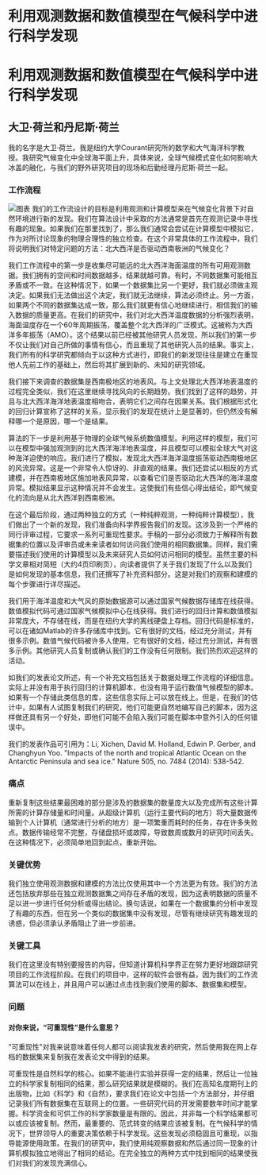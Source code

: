 # 利用观测数据和数值模型在气候科学中进行科学发现

# 利用观测数据和数值模型在气候科学中进行科学发现

## 大卫·荷兰和丹尼斯·荷兰

我的名字是大卫·荷兰。我是纽约大学Courant研究所的数学和大气海洋科学教授。我研究气候变化中全球海平面上升，具体来说，全球气候模式变化如何影响大冰盖的融化，与我们的野外研究项目的现场和后勤经理丹尼斯·荷兰一起。

### 工作流程

![图表](dholland.png) 我们的工作流设计的目标是利用观测和计算模型来在气候变化背景下对自然环境进行新的发现。我们在算法设计中采取的方法通常是首先在观测记录中寻找有趣的现象。如果我们在那里找到了，那么我们通常会尝试在计算模型中模拟它，作为对所讨论现象的物理合理性的独立检查。在这个非常具体的工作流程中，我们将说明我们对特定问题的方法：北大西洋是否驱动西南极洲的气候变化？

我们工作流程中的第一步是收集尽可能远的北大西洋海面温度的所有可用观测数据。我们拥有的空间和时间数据越多，结果就越可靠。有时，不同数据集可能相互矛盾或不一致。在这种情况下，如果一个数据集比另一个更好，我们就必须做主观决定。如果我们无法做出这个决定，我们就无法继续，算法必须终止。另一方面，如果两个不同的数据集达成一致，那么我们就更有信心地继续进行，相信我们的输入数据的质量更高。在我们的研究中，我们对北大西洋温度数据的分析强烈表明，海面温度存在一个60年周期振荡，覆盖整个北大西洋的广泛模式。这被称为大西洋多年振荡（AMO）。这个结果以前已经被其他研究人员发现，所以我们的第一步不仅让我们对自己所做的事情有信心，而且重现了其他研究人员的结果。事实上，我们所有的科学研究都倾向于以这种方式进行，即我们的新发现往往是建立在重现他人先前工作的基础上，然后将其扩展到新的、未知的研究领域。

我们接下来调查的数据集是西南极地区的地表风。与上文处理北大西洋地表温度的过程完全类似，我们在这里继续寻找风向的长期趋势。我们找到了这样的趋势，并且与北大西洋海洋地表温度相吻合，表明它们之间存在因果关系。我们根据形式化的回归计算宣称了这样的关系，显示我们的发现在统计上是显著的，但仍然没有解释哪一个是原因，哪一个是结果。

算法的下一步是利用基于物理的全球气候系统数值模型。利用这样的模型，我们可以在模型中强加观测到的北大西洋海洋地表温度，并且模型可以模拟全球大气对这种海洋迫使的响应。我们进行了模拟，发现北大西洋海洋温度振荡驱动西南极地区的风流异常。这是一个非常令人惊讶的、非直观的结果。我们还尝试以相反的方式建模，并在西南极地区施加地表风异常，以查看它们是否驱动北大西洋的海洋温度异常。模拟结果显示这种情况并不会发生。这使我们有些信心得出结论，即气候变化的流向是从北大西洋到西南极洲。

在这个最后阶段，通过两种独立的方式（一种纯粹观测，一种纯粹计算模型），我们做出了一个新的发现，我们准备向科学界报告我们的发现。这涉及到一个严格的同行评审过程，它要求一系列可重现性要求。手稿的一部分必须致力于解释所有数据集的位置以及评审员或未来读者如何访问我们使用的相同数据集。同样，我们需要描述我们使用的计算模型以及未来研究人员如何访问相同的模型。虽然主要的科学文章相对简短（大约4页印刷页），向读者提供了关于我们发现了什么以及我们是如何发现的基本信息，我们还撰写了补充资料部分。这是对我们的观察和建模的每个步骤进行详尽描述。

我们用于海洋温度和大气风的原始数据源可以通过国家气候数据存储库在线获得。数值模拟代码可通过国家气候模拟中心在线获得。我们进行的回归计算和数值模拟非常庞大，不存储在线，而是在纽约大学的离线硬盘上存档。回归代码是标准的，可以在诸如Matlab的许多存储库中找到。它有很好的文档，经过充分测试，并有很多示例。数值气候代码被许多人使用，它有很好的文档，经过充分测试，并有很多示例。其他研究人员复制或确认我们的工作没有任何限制。我们热烈欢迎这样的活动。

如我们的发表论文所述，有一个补充文档包括关于数据处理工作流程的详细信息。实际上并没有用于执行回归的计算机脚本，也没有用于运行数值气候模型的脚本。如果有一个存储此类信息的库，这些信息实际上可以放在线上。但是，在我们的估计中，如果有人试图复制我们的研究，他们可能更自然地编写自己的脚本，因为这样做还具有另一个好处，即他们可能不会陷入我们可能在脚本中意外引入的任何错误中。

我们的发表作品可引用为：Li, Xichen, David M. Holland, Edwin P. Gerber, and Changhyun Yoo. "Impacts of the north and tropical Atlantic Ocean on the Antarctic Peninsula and sea ice." Nature 505, no. 7484 (2014): 538-542.

### 痛点

重新复制这些结果最困难的部分是涉及的数据集的数量庞大以及完成所有这些计算所需的计算存储量和时间量。从超级计算机（运行主要代码的地方）将大量数据传输到个人计算机（通常进行分析的地方）是一项繁重而耗时的任务，存在许多失败点。数据传输经常不完整，存储盘损坏或故障，导致数周或数月的研究时间丢失。在这种情况下，必须简单地回到起点，重新开始。

### 关键优势

我们独立使用观测数据和建模的方法比仅使用其中一个方法更为有效。我们的方法还包括放弃那些在独立观测数据集之间存在矛盾的发现，因为这表明数据的质量不足以进一步进行任何分析或得出结论。换句话说，如果在一个数据集的分析中发现了有趣的东西，但在另一个类似的数据集中没有发现，尽管有继续研究有趣发现的诱惑，但必须承认矛盾阻止了进一步前进。

### 关键工具

我们在这里没有特别要报告的内容，但知道计算机科学界正在努力更好地跟踪研究项目的工作流程阶段。在我们的项目中，这样的软件会很有益，因为我们的工作流算法可以在线上，并且用户可以通过点击找到我们使用的脚本、数据集和模型。

### 问题

#### 对你来说，“可重现性”是什么意思？

"可重现性"对我来说意味着任何人都可以阅读我发表的研究，然后使用我在网上存档的数据集来复制我在发表论文中得到的结果。

可重现性是自然科学的核心。如果不能进行实验并获得一定的结果，然后让一位独立的科学家复制相同的结果，那么研究结果就是模糊的。我们在高知名度期刊上的出版物，比如《科学》和《自然》，要求我们在论文中包括一个方法部分，并仔细记录我们所有数据集在互联网上的位置。一些研究代码的开发需要数年时间才能掌握。科学资金和可供工作的科学家数量是有限的。因此，并非每一个科学结果都可以或应该被复制。然而，最重要的、范式转变的结果应该被复制。在气候科学的情况下，世界领导人的重要决策依赖于科学发现。这些发现必须稳固且可重现，以指导能源使用政策。在我们的研究中，我们使用纯观察数据和然后通过同一现象的计算机模拟独立地得出了相同的结论。在完全独立的两种方式中找到相同的结果使我们对我们的发现充满信心。
